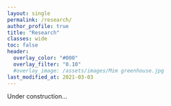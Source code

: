 ```yaml
---
layout: single
permalink: /research/
author_profile: true
title: "Research"
classes: wide
toc: false
header:
  overlay_color: "#000"
  overlay_filter: "0.10"
  #overlay_image: /assets/images/Mim greenhouse.jpg
last_modified_at: 2021-03-03
---
```


Under construction...
